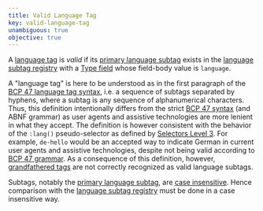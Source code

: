 ```yaml
---
title: Valid Language Tag
key: valid-language-tag
unambiguous: true
objective: true
---
```


A [language tag][] is _valid_ if its [primary language subtag][] exists in the [language subtag registry][] with a [Type field][] whose field-body value is `language`.

A "language tag" is here to be understood as in the first paragraph of the [BCP 47 language tag syntax][language tag], i.e. a sequence of subtags separated by hyphens, where a subtag is any sequence of alphanumerical characters. Thus, this definition intentionally differs from the strict [BCP 47 syntax][language tag] (and ABNF grammar) as user agents and assistive technologies are more lenient in what they accept. The definition is however consistent with the behavior of the `:lang()` pseudo-selector as defined by [Selectors Level 3][]. For example, `de-hello` would be an accepted way to indicate German in current user agents and assistive technologies, despite not being valid according to [BCP 47 grammar][language tag]. As a consequence of this definition, however, [grandfathered tags][] are not correctly recognized as valid language subtags.

Subtags, notably the [primary language subtag][], are [case insensitive][]. Hence comparison with the [language subtag registry][] must be done in a case insensitive way.

[case insensitive]: https://tools.ietf.org/html/bcp47#section-2.1.1
[grandfathered tags]: https://tools.ietf.org/html/bcp47#section-2.2.8
[language subtag registry]: http://www.iana.org/assignments/language-subtag-registry/language-subtag-registry
[language tag]: https://tools.ietf.org/html/bcp47#section-2.1
[primary language subtag]: https://tools.ietf.org/html/bcp47#section-2.2.1
[selectors level 3]: https://drafts.csswg.org/selectors-3/#lang-pseudo
[type field]: https://tools.ietf.org/html/bcp47#section-3.1.3

